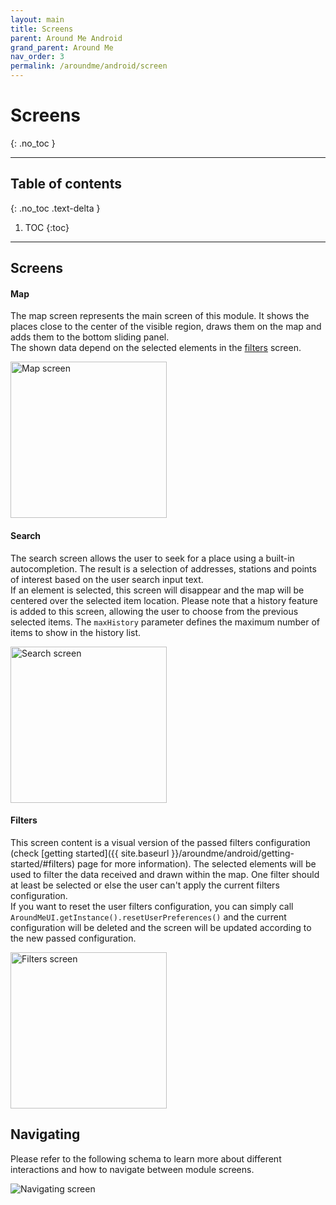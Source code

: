 ```yaml
---
layout: main
title: Screens
parent: Around Me Android
grand_parent: Around Me
nav_order: 3
permalink: /aroundme/android/screen
---
```


# Screens
{: .no_toc }

---

## Table of contents
{: .no_toc .text-delta }

1. TOC
{:toc}

---

## Screens

#### Map

The map screen represents the main screen of this module. It shows the places close to the center of the visible region, draws them on the map and adds them to the bottom sliding panel.\
The shown data depend on the selected elements in the [filters](#filters) screen.

<img src="{{ site.baseurl }}/assets/img/aroundme_android_map_screen.png" alt="Map screen" width="250"/>

#### Search

The search screen allows the user to seek for a place using a built-in autocompletion. The result is a selection of addresses, stations and points of interest based on the user search input text.\
If an element is selected, this screen will disappear and the map will be centered over the selected item location.
Please note that a history feature is added to this screen, allowing the user to choose from the previous selected items. The `maxHistory` parameter defines the maximum number of items to show in the history list.

<img src="{{ site.baseurl }}/assets/img/aroundme_android_search_screen.png" alt="Search screen" width="250"/>

#### Filters

This screen content is a visual version of the passed filters configuration (check [getting started]({{ site.baseurl }}/aroundme/android/getting-started/#filters) page for more information). The selected elements will be used to filter the data received and drawn within the map. One filter should at least be selected or else the user can't apply the current filters configuration.\
If you want to reset the user filters configuration, you can simply call `AroundMeUI.getInstance().resetUserPreferences()` and the current configuration will be deleted and the screen will be updated according to the new passed configuration.

<img src="{{ site.baseurl }}/assets/img/aroundme_android_filters_screen.png" alt="Filters screen" width="250"/>

## Navigating

Please refer to the following schema to learn more about different interactions and how to navigate between module screens.

<img src="{{ site.baseurl }}/assets/img/aroundme_android_navigating.png" alt="Navigating screen"/>

